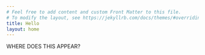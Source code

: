 ```yaml
---
# Feel free to add content and custom Front Matter to this file.
# To modify the layout, see https://jekyllrb.com/docs/themes/#overriding-theme-defaults
title: Hello
layout: home
---
```


WHERE DOES THIS APPEAR?
